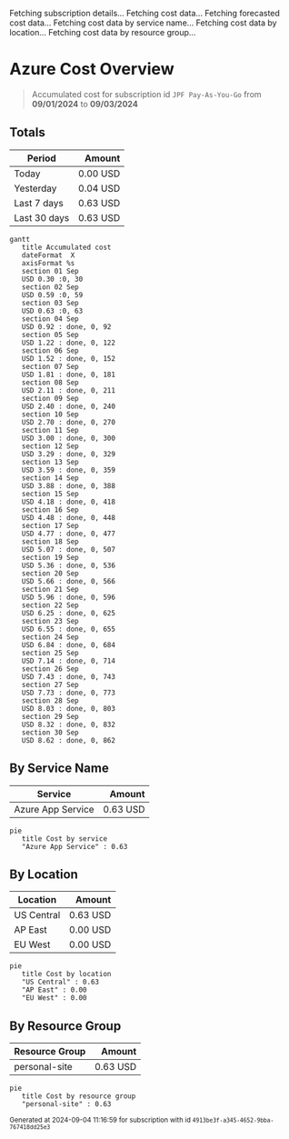 Fetching subscription details...
Fetching cost data...
Fetching forecasted cost data...
Fetching cost data by service name...
Fetching cost data by location...
Fetching cost data by resource group...
# Azure Cost Overview

> Accumulated cost for subscription id `JPF Pay-As-You-Go` from **09/01/2024** to **09/03/2024**

## Totals

|Period|Amount|
|---|---:|
|Today|0.00 USD|
|Yesterday|0.04 USD|
|Last 7 days|0.63 USD|
|Last 30 days|0.63 USD|

```mermaid
gantt
   title Accumulated cost
   dateFormat  X
   axisFormat %s
   section 01 Sep
   USD 0.30 :0, 30
   section 02 Sep
   USD 0.59 :0, 59
   section 03 Sep
   USD 0.63 :0, 63
   section 04 Sep
   USD 0.92 : done, 0, 92
   section 05 Sep
   USD 1.22 : done, 0, 122
   section 06 Sep
   USD 1.52 : done, 0, 152
   section 07 Sep
   USD 1.81 : done, 0, 181
   section 08 Sep
   USD 2.11 : done, 0, 211
   section 09 Sep
   USD 2.40 : done, 0, 240
   section 10 Sep
   USD 2.70 : done, 0, 270
   section 11 Sep
   USD 3.00 : done, 0, 300
   section 12 Sep
   USD 3.29 : done, 0, 329
   section 13 Sep
   USD 3.59 : done, 0, 359
   section 14 Sep
   USD 3.88 : done, 0, 388
   section 15 Sep
   USD 4.18 : done, 0, 418
   section 16 Sep
   USD 4.48 : done, 0, 448
   section 17 Sep
   USD 4.77 : done, 0, 477
   section 18 Sep
   USD 5.07 : done, 0, 507
   section 19 Sep
   USD 5.36 : done, 0, 536
   section 20 Sep
   USD 5.66 : done, 0, 566
   section 21 Sep
   USD 5.96 : done, 0, 596
   section 22 Sep
   USD 6.25 : done, 0, 625
   section 23 Sep
   USD 6.55 : done, 0, 655
   section 24 Sep
   USD 6.84 : done, 0, 684
   section 25 Sep
   USD 7.14 : done, 0, 714
   section 26 Sep
   USD 7.43 : done, 0, 743
   section 27 Sep
   USD 7.73 : done, 0, 773
   section 28 Sep
   USD 8.03 : done, 0, 803
   section 29 Sep
   USD 8.32 : done, 0, 832
   section 30 Sep
   USD 8.62 : done, 0, 862
```

## By Service Name

|Service|Amount|
|---|---:|
|Azure App Service|0.63 USD|

```mermaid
pie
   title Cost by service
   "Azure App Service" : 0.63
```

## By Location

|Location|Amount|
|---|---:|
|US Central|0.63 USD|
|AP East|0.00 USD|
|EU West|0.00 USD|

```mermaid
pie
   title Cost by location
   "US Central" : 0.63
   "AP East" : 0.00
   "EU West" : 0.00
```

## By Resource Group

|Resource Group|Amount|
|---|---:|
|personal-site|0.63 USD|

```mermaid
pie
   title Cost by resource group
   "personal-site" : 0.63
```

<sup>Generated at 2024-09-04 11:16:59 for subscription with id `4913be3f-a345-4652-9bba-767418dd25e3`</sup>

